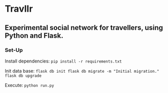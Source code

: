 # Travllr
## Experimental social network for travellers, using Python and Flask.

### Set-Up
Install dependencies:
`pip install -r requirements.txt`

Init data base:
``flask db init
flask db migrate -m "Initial migration."
flask db upgrade``

Execute:
`python run.py`
